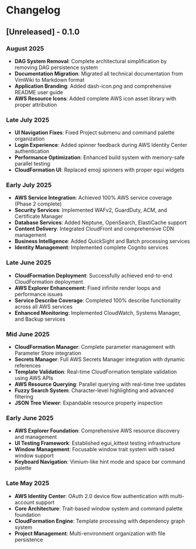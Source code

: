 # Changelog

## [Unreleased] - 0.1.0

### August 2025
- **DAG System Removal**: Complete architectural simplification by removing DAG persistence system
- **Documentation Migration**: Migrated all technical documentation from VimWiki to Markdown format  
- **Application Branding**: Added dash-icon.png and comprehensive README user guide
- **AWS Resource Icons**: Added complete AWS icon asset library with proper attribution

### Late July 2025
- **UI Navigation Fixes**: Fixed Project submenu and command palette organization
- **Login Experience**: Added spinner feedback during AWS Identity Center authentication
- **Performance Optimization**: Enhanced build system with memory-safe parallel testing
- **CloudFormation UI**: Replaced emoji spinners with proper egui widgets

### Early July 2025  
- **AWS Service Integration**: Achieved 100% AWS service coverage (Phase 2 complete)
- **Security Services**: Implemented WAFv2, GuardDuty, ACM, and Certificate Manager
- **Database Services**: Added Neptune, OpenSearch, ElastiCache support
- **Content Delivery**: Integrated CloudFront and comprehensive CDN management
- **Business Intelligence**: Added QuickSight and Batch processing services
- **Identity Management**: Implemented complete Cognito services

### Late June 2025
- **CloudFormation Deployment**: Successfully achieved end-to-end CloudFormation deployment
- **AWS Explorer Enhancement**: Fixed infinite render loops and performance issues  
- **Service Describe Coverage**: Completed 100% describe functionality across all AWS services
- **Enhanced Monitoring**: Implemented CloudWatch, Systems Manager, and Backup services

### Mid June 2025
- **CloudFormation Manager**: Complete parameter management with Parameter Store integration
- **Secrets Manager**: Full AWS Secrets Manager integration with dynamic references
- **Template Validation**: Real-time CloudFormation template validation using AWS APIs
- **AWS Resource Querying**: Parallel querying with real-time tree updates
- **Fuzzy Search System**: Character-level highlighting and advanced filtering
- **JSON Tree Viewer**: Expandable resource property inspection

### Early June 2025
- **AWS Explorer Foundation**: Comprehensive AWS resource discovery and management
- **UI Testing Framework**: Established egui_kittest testing infrastructure
- **Window Management**: Focusable window trait system with raised window support
- **Keyboard Navigation**: Vimium-like hint mode and space bar command palette

### Late May 2025
- **AWS Identity Center**: OAuth 2.0 device flow authentication with multi-account support
- **Core Architecture**: Trait-based window system and command palette foundation
- **CloudFormation Engine**: Template processing with dependency graph system
- **Project Management**: Multi-environment organization with file persistence